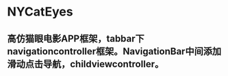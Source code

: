 # NYCatEyes
## 高仿猫眼电影APP框架，tabbar下navigationcontroller框架。NavigationBar中间添加滑动点击导航，childviewcontroller。
